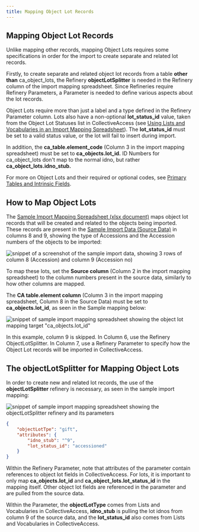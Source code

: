 ```yaml
---
title: Mapping Object Lot Records
---
```

## Mapping Object Lot Records


Unlike mapping other records, mapping Object Lots requires some
specifications in order for the import to create separate and related
lot records.

Firstly, to create separate and related object lot records from a table
**other than** ca_object_lots, the Refinery **objectLotSplitter** is
needed in the Refinery column of the import mapping spreadsheet. Since
Refineries require Refinery Parameters, a Parameter is needed to define
various aspects about the lot records.

Object Lots require more than just a label and a type defined in the
Refinery Parameter column. Lots also have a non-optional
**lot_status_id** value, taken from the Object Lot Statuses list in
CollectiveAccess (see [Using Lists and Vocabularies in an Import Mapping
Spreadsheet](lists_and_vocab_in_mapping.html?highlight=using+lists)).
The **lot_status_id** must be set to a valid status value, or the lot
will fail to insert during import.

In addition, the **ca_table.element_code** (Column 3 in the import
mapping spreadsheet) must be set to **ca_objects.lot_id.** ID Numbers
for ca_object_lots don't map to the normal idno, but rather
**ca_object_lots.idno_stub.**

For more on Object Lots and their required or optional codes, see
[Primary Tables and Intrinsic
Fields](../../dataModelling/primaryTables.html?highlight=primary+tables#object-lots-ca-object-lots).

## How to Map Object Lots

The [Sample Import Mapping Spreadsheet (xlsx document)](/providence/documents/sample_mapping_tutorial.xlsx) maps object lot records that will be created and related to the objects being imported. These records are present in the [Sample Import Data (Source Data)](/providence/documents/sample_import_data_tutorial.xlsx) in columns 8 and 9, showing the type of Accessions and the Accession numbers of the objects to be imported:

![snippet of a screenshot of the sample import data, showing 3 rows of column 8 (Accession) and column 9 (Accession no)](/providence/img/mapping_lots_1.png "Snippet of sample import data, showing columns 8 and 9")

To map these lots, set the **Source column** (Column 2 in the import mapping spreadsheet) to the column numbers present in the source data, similarly to how other columns are mapped.

The **CA table.element column** (Column 3 in the import mapping spreadsheet, Column 8 in the Source Data) must be set to **ca_objects.lot_id**, as seen in the Sample mapping below:

![snippet of sample import mapping spreadsheet showing the object lot mapping target "ca_objects.lot_id"](/providence/img/mapping_lots_new.png "object lot mapping example for objects")

In this example, column 9 is skipped. In Column 6, use the Refinery
ObjectLotSplitter. In Column 7, use a Refinery Parameter to specify how
the Object Lot records will be imported in CollectiveAccess.

## The objectLotSplitter for Mapping Object Lots

In order to create new and related lot records, the use of the
**objectLotSplitter** refinery is necessary, as seen in the sample
import mapping:

![snippet of sample import mapping spreadsheet showing the objectLotSplitter refinery and its parameters](/providence/img/mapping_lots_4.png)

```json title="objectLotSplitter refinery parameter example"
{
    "objectLotTpe": "gift",
    "attributes": {
        "idno_stub": "^9",
        "lot_status_id": "accessioned"
    }
}
```

Within the Refinery Parameter, note that attributes of the parameter contain references to object lot fields in CollectiveAccess. For lots, it is important to only map **ca_objects.lot_id** and **ca_object_lots.lot_status_id** in the mapping itself. Other object lot fields are referenced in the parameter and are pulled from the source data.

Within the Parameter, the **objectLotType** comes from Lists and Vocabularies in CollectiveAccess, **idno_stub** is pulling the lot idnos from column 9 of the source data, and the **lot_status_id** also comes from Lists and Vocabularies in CollectiveAccess.
